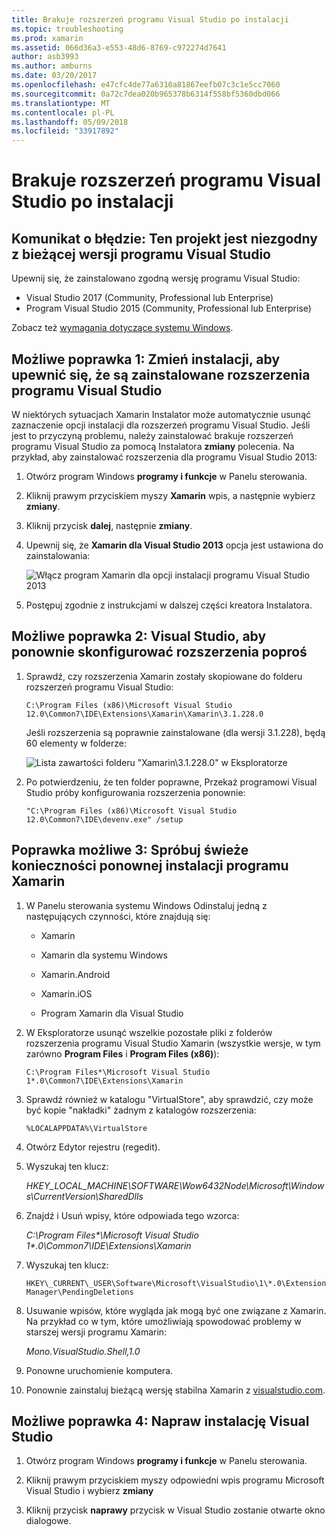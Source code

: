 ```yaml
---
title: Brakuje rozszerzeń programu Visual Studio po instalacji
ms.topic: troubleshooting
ms.prod: xamarin
ms.assetid: 066d36a3-e553-48d6-8769-c972274d7641
author: asb3993
ms.author: amburns
ms.date: 03/20/2017
ms.openlocfilehash: e47cfc4de77a6310a81867eefb07c3c1e5cc7060
ms.sourcegitcommit: 0a72c7dea020b965378b6314f558bf5360dbd066
ms.translationtype: MT
ms.contentlocale: pl-PL
ms.lasthandoff: 05/09/2018
ms.locfileid: "33917892"
---
```

# <a name="missing-visual-studio-extensions-after-installation"></a>Brakuje rozszerzeń programu Visual Studio po instalacji

## <a name="error-message-this-project-is-incompatible-with-the-current-edition-of-visual-studio"></a>Komunikat o błędzie: Ten projekt jest niezgodny z bieżącej wersji programu Visual Studio

Upewnij się, że zainstalowano zgodną wersję programu Visual Studio:

-   Visual Studio 2017 (Community, Professional lub Enterprise)
-   Program Visual Studio 2015 (Community, Professional lub Enterprise)

Zobacz też [wymagania dotyczące systemu Windows](~/cross-platform/get-started/requirements.md#windows).

## <a name="possible-fix-1-change-the-installation-to-make-sure-the-visual-studio-extensions-are-installed"></a>Możliwe poprawka 1: Zmień instalacji, aby upewnić się, że są zainstalowane rozszerzenia programu Visual Studio

W niektórych sytuacjach Xamarin Instalator może automatycznie usunąć zaznaczenie opcji instalacji dla rozszerzeń programu Visual Studio. Jeśli jest to przyczyną problemu, należy zainstalować brakuje rozszerzeń programu Visual Studio za pomocą Instalatora **zmiany** polecenia. Na przykład, aby zainstalować rozszerzenia dla programu Visual Studio 2013:

1. Otwórz program Windows **programy i funkcje** w Panelu sterowania.

2. Kliknij prawym przyciskiem myszy **Xamarin** wpis, a następnie wybierz **zmiany**.

3. Kliknij przycisk **dalej**, następnie **zmiany**.

4. Upewnij się, że **Xamarin dla Visual Studio 2013** opcja jest ustawiona do zainstalowania:

    ![](missing-vs-extensions-images/installer.png "Włącz program Xamarin dla opcji instalacji programu Visual Studio 2013")

5. Postępuj zgodnie z instrukcjami w dalszej części kreatora Instalatora.

## <a name="possible-fix-2-ask-visual-studio-to-set-up-the-extensions-again"></a>Możliwe poprawka 2: Visual Studio, aby ponownie skonfigurować rozszerzenia poproś

1. Sprawdź, czy rozszerzenia Xamarin zostały skopiowane do folderu rozszerzeń programu Visual Studio:

    `C:\Program Files (x86)\Microsoft Visual Studio 12.0\Common7\IDE\Extensions\Xamarin\Xamarin\3.1.228.0`

    Jeśli rozszerzenia są poprawnie zainstalowane (dla wersji 3.1.228), będą 60 elementy w folderze:


    ![](missing-vs-extensions-images/folder.png "Lista zawartości folderu \"Xamarin\3.1.228.0\" w Eksploratorze")

2. Po potwierdzeniu, że ten folder poprawne, Przekaż programowi Visual Studio próby konfigurowania rozszerzenia ponownie:

    `"C:\Program Files (x86)\Microsoft Visual Studio 12.0\Common7\IDE\devenv.exe" /setup`

## <a name="possible-fix-3-try-a-fresh-reinstall-of-xamarin"></a>Poprawka możliwe 3: Spróbuj świeże konieczności ponownej instalacji programu Xamarin

1.  W Panelu sterowania systemu Windows Odinstaluj jedną z następujących czynności, które znajdują się:

    *   Xamarin

    *   Xamarin dla systemu Windows

    *   Xamarin.Android

    *   Xamarin.iOS

    *   Program Xamarin dla Visual Studio

2.  W Eksploratorze usunąć wszelkie pozostałe pliki z folderów rozszerzenia programu Visual Studio Xamarin (wszystkie wersje, w tym zarówno **Program Files** i **Program Files (x86)**):

    `C:\Program Files*\Microsoft Visual Studio 1*.0\Common7\IDE\Extensions\Xamarin`

3.  Sprawdź również w katalogu "VirtualStore", aby sprawdzić, czy może być kopie "nakładki" żadnym z katalogów rozszerzenia:

    `%LOCALAPPDATA%\VirtualStore`

4.  Otwórz Edytor rejestru (regedit).

5.  Wyszukaj ten klucz:

    _HKEY\_LOCAL\_MACHINE\SOFTWARE\Wow6432Node\Microsoft\Windows\CurrentVersion\SharedDlls_

6.  Znajdź i Usuń wpisy, które odpowiada tego wzorca:

    _C:\Program Files\*\Microsoft Visual Studio 1\*.0\Common7\IDE\Extensions\Xamarin_

7.  Wyszukaj ten klucz:

    `HKEY\_CURRENT\_USER\Software\Microsoft\VisualStudio\1\*.0\ExtensionManager\PendingDeletions`

8.  Usuwanie wpisów, które wygląda jak mogą być one związane z Xamarin. Na przykład co w tym, które umożliwiają spowodować problemy w starszej wersji programu Xamarin:

    _Mono.VisualStudio.Shell,1.0_

9.  Ponowne uruchomienie komputera.

10.  Ponownie zainstaluj bieżącą wersję stabilna Xamarin z [visualstudio.com](https://visualstudio.com/xamarin).

## <a name="possible-fix-4-repair-visual-studio-installation"></a>Możliwe poprawka 4: Napraw instalację Visual Studio

1.  Otwórz program Windows **programy i funkcje** w Panelu sterowania.

2.  Kliknij prawym przyciskiem myszy odpowiedni wpis programu Microsoft Visual Studio i wybierz **zmiany**

3.  Kliknij przycisk **naprawy** przycisk w Visual Studio zostanie otwarte okno dialogowe.
